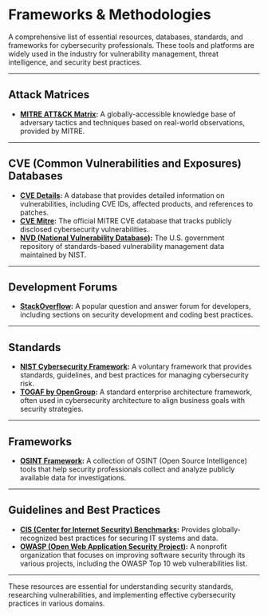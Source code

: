 # Frameworks & Methodologies

A comprehensive list of essential resources, databases, standards, and frameworks for cybersecurity professionals. These tools and platforms are widely used in the industry for vulnerability management, threat intelligence, and security best practices.

---

## Attack Matrices

- **[MITRE ATT&CK Matrix](https://attack.mitre.org/):** A globally-accessible knowledge base of adversary tactics and techniques based on real-world observations, provided by MITRE.

---

## CVE (Common Vulnerabilities and Exposures) Databases

- **[CVE Details](https://www.cvedetails.com/):** A database that provides detailed information on vulnerabilities, including CVE IDs, affected products, and references to patches.
- **[CVE Mitre](https://cve.mitre.org/):** The official MITRE CVE database that tracks publicly disclosed cybersecurity vulnerabilities.
- **[NVD (National Vulnerability Database)](https://nvd.nist.gov/):** The U.S. government repository of standards-based vulnerability management data maintained by NIST.

---

## Development Forums

- **[StackOverflow](https://stackoverflow.com/):** A popular question and answer forum for developers, including sections on security development and coding best practices.

---

## Standards

- **[NIST Cybersecurity Framework](https://www.nist.gov/cybersecurity):** A voluntary framework that provides standards, guidelines, and best practices for managing cybersecurity risk.
- **[TOGAF by OpenGroup](https://www.opengroup.org/togaf):** A standard enterprise architecture framework, often used in cybersecurity architecture to align business goals with security strategies.

---

## Frameworks

- **[OSINT Framework](https://osintframework.com/):** A collection of OSINT (Open Source Intelligence) tools that help security professionals collect and analyze publicly available data for investigations.

---

## Guidelines and Best Practices

- **[CIS (Center for Internet Security) Benchmarks](https://www.cisecurity.org/):** Provides globally-recognized best practices for securing IT systems and data.
- **[OWASP (Open Web Application Security Project)](https://owasp.org):** A nonprofit organization that focuses on improving software security through its various projects, including the OWASP Top 10 web vulnerabilities list.

---

These resources are essential for understanding security standards, researching vulnerabilities, and implementing effective cybersecurity practices in various domains.

